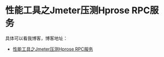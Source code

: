 # 性能工具之Jmeter压测Hprose RPC服务

具体可以看我博客，博客地址： 
- [性能工具之Jmeter压测Hprose RPC服务](https://blog.csdn.net/zuozewei/article/details/82765585)
